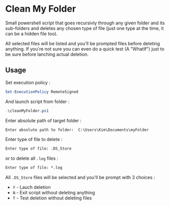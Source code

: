 # Clean My Folder

Small powershell script that goes recursivly through any given folder and its sub-folders and deletes any chosen type of file (just one type at the time, it can be a hidden file too).

All selected files will be listed and you'll be prompted files before deleting anything. If you're not sure you can even do a quick test (A "WhatIf") just to be sure before lanching actual deletion.

## Usage

Set execution policy :

```ps1
Set-ExecutionPolicy RemoteSigned
```

And launch script from folder :

```ps1
.\cleanMyFolder.ps1
```

Enter absolute path of target folder :

```txt
Enter absolute path to folder:  C:\Users\Kim\Documents\myFolder
```

Enter type of file to delete :

```txt
Enter type of file: .DS_Store
```

or to delete all `.log` files :

```txt
Enter type of file: *.log
```

All `.DS_Store` files will be selected and you'll be prompt with 3 choices :

- `Y` - Lauch deletion
- `N` - Exit script without deleting anything
- `T` - Test deletion without deleting files
